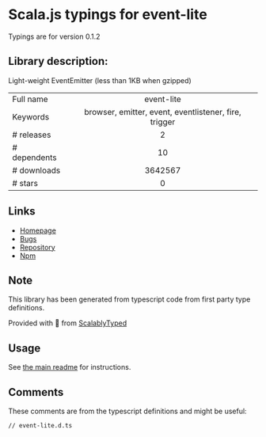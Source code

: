 
# Scala.js typings for event-lite

Typings are for version 0.1.2

## Library description:
Light-weight EventEmitter (less than 1KB when gzipped)

|                    |                 |
| ------------------ | :-------------: |
| Full name          | event-lite |
| Keywords           | browser, emitter, event, eventlistener, fire, trigger |
| # releases         | 2 |
| # dependents       | 10 |
| # downloads        | 3642567 |
| # stars            | 0 |

## Links
- [Homepage](https://github.com/kawanet/event-lite)
- [Bugs](https://github.com/kawanet/event-lite/issues)
- [Repository](https://github.com/kawanet/event-lite)
- [Npm](https://www.npmjs.com/package/event-lite)
    


## Note
This library has been generated from typescript code from first party type definitions.

Provided with :purple_heart: from [ScalablyTyped](https://github.com/oyvindberg/ScalablyTyped)

## Usage
See [the main readme](../../readme.md) for instructions.

## Comments

These comments are from the typescript definitions and might be useful:
```
// event-lite.d.ts

```

